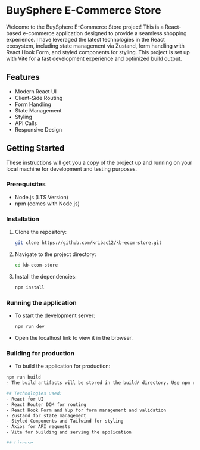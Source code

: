 # BuySphere E-Commerce Store

Welcome to the BuySphere E-Commerce Store project! This is a React-based e-commerce application designed to provide a seamless shopping experience. I have leveraged the latest technologies in the React ecosystem, including state management via Zustand, form handling with React Hook Form, and styled components for styling. This project is set up with Vite for a fast development experience and optimized build output.

## Features

- Modern React UI
- Client-Side Routing
- Form Handling
- State Management
- Styling
- API Calls
- Responsive Design

## Getting Started

These instructions will get you a copy of the project up and running on your local machine for development and testing purposes.

### Prerequisites

- Node.js (LTS Version)
- npm (comes with Node.js)

### Installation

1. Clone the repository:
   ```sh
   git clone https://github.com/kribac12/kb-ecom-store.git
2. Navigate to the project directory:
   ```sh
   cd kb-ecom-store
3. Install the dependencies:
   ```sh
   npm install

### Running the application
- To start the development server:
    ```sh
    npm run dev
- Open the localhost link to view it in the browser. 

### Building for production
- To build the application for production:
```sh
npm run build
- The build artifacts will be stored in the build/ directory. Use npm run preview to view the production build locally.

## Technologies used:
- React for UI
- React Router DOM for routing
- React Hook Form and Yup for form management and validation
- Zustand for state management
- Styled Components and Tailwind for styling
- Axios for API requests
- Vite for building and serving the application

## License
This project is licensed under the MIT License - see the LICENSE.md file for details.
